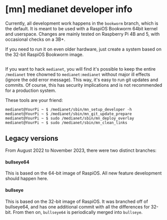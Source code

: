 # [mn] medianet developer info

Currently, all development work happens in the `bookworm` branch, which is
the default. It is meant to be used with a RaspiOS Bookworm 64bit kernel and
userspace. Changes are mainly tested on Raspberry Pi 4B and 5, with
occasional checks on a 3B+.

If you need to run it on even older hardware, just create a system based on
the 32-bit RaspiOS Bookworm image.

##

If you want to hack `medianet`, you will find it's possible to keep the
entire `/medianet` tree chowned to `medianet:medianet` without major ill
effects (ignore the odd error message). This way, it's easy to run git
updates and commits. Of course, this has security implications and is not
recommended for a production system.

These tools are your friend:
```
medianet@YourPi ~ $ /medianet/sbin/mn_setup_developer -h
medianet@YourPi ~ $ /medianet/sbin/mn_git_update_prepare
medianet@YourPi ~ $ sudo /medianet/sbin/mn_deploy_overlay
medianet@YourPi ~ $ sudo /medianet/sbin/mn_clean_links
```

## Legacy versions

From August 2022 to November 2023, there were two distinct
branches:

#### bullseye64

This is based on the 64-bit image of RaspiOS. All new feature development
should happen here.

#### bullseye

This is based on the 32-bit image of RaspiOS. It was branched off of
bullseye64, and has one additional commit with all the differences for
32-bit. From then on, `bullseye64` is periodically merged into `bullseye`.

